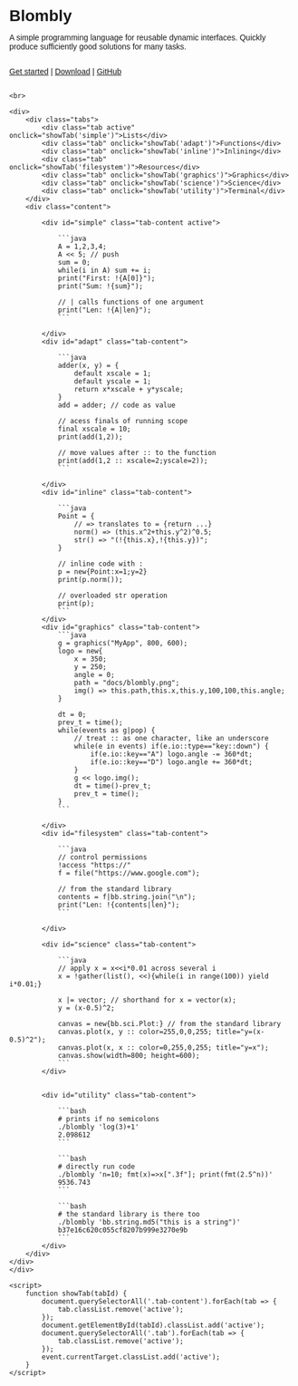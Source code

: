 <!DOCTYPE html>
<html lang="en">
<head>
    <meta charset="UTF-8">
    <meta name="viewport" content="width=device-width, initial-scale=1.0">
    <title>Blombly</title>
    <style>
        body {
            font-family: Arial, sans-serif;
            display: flex;
            flex-direction: column;
            height: 100vh;
            margin: 0;
        }
        .tabs {
            padding: 3px;
            display: flex;
            flex-direction: row;
            border-bottom: 2px solid #ddd;
            flex-wrap: wrap; 
        }
        .tab {
            padding: 3px;
            padding-right: 7px;
            padding-left: 7px;
            cursor: pointer;
            transition: background 0.3s;
        }
        .tab:hover, .tab.active {
            background: #ccc;
            color: black;
        }
        .content {
            flex-grow: 1;
            padding: 20px;
            padding-top:0px;
            overflow: auto;
            width: 100%;
        }
        .tab-content {
            display: none;
        }
        .tab-content.active {
            display: block;
        }
    </style>
</head>
<body>
    <h1 style="margin-bottom:0px;">Blombly</h1>
    <p>A simple programming language for reusable dynamic interfaces. Quickly produce sufficiently good solutions for many tasks.</p>
    <p>
        <a href="https://blombly.readthedocs.io/en/latest/setup">Get started</a> | 
        <a href="https://github.com/maniospas/Blombly/releases/latest">Download</a> | 
        <a href="https://github.com/maniospas/Blombly">GitHub</a>
    </p>

    <br>

    <div>
        <div class="tabs">
            <div class="tab active" onclick="showTab('simple')">Lists</div>
            <div class="tab" onclick="showTab('adapt')">Functions</div>
            <div class="tab" onclick="showTab('inline')">Inlining</div>
            <div class="tab" onclick="showTab('filesystem')">Resources</div>
            <div class="tab" onclick="showTab('graphics')">Graphics</div>
            <div class="tab" onclick="showTab('science')">Science</div>
            <div class="tab" onclick="showTab('utility')">Terminal</div>
        </div>
        <div class="content">
    
            <div id="simple" class="tab-content active">
                
                ```java
                A = 1,2,3,4;
                A << 5; // push
                sum = 0;
                while(i in A) sum += i;
                print("First: !{A[0]}");
                print("Sum: !{sum}");

                // | calls functions of one argument
                print("Len: !{A|len}");
                ```

            </div>
            <div id="adapt" class="tab-content">

                ```java
                adder(x, y) = {
                    default xscale = 1;
                    default yscale = 1;
                    return x*xscale + y*yscale;
                }
                add = adder; // code as value

                // acess finals of running scope
                final xscale = 10;
                print(add(1,2));

                // move values after :: to the function
                print(add(1,2 :: xscale=2;yscale=2));
                ```

            </div>
            <div id="inline" class="tab-content">

                ```java
                Point = {
                    // => translates to = {return ...}
                    norm() => (this.x^2+this.y^2)^0.5;
                    str() => "(!{this.x},!{this.y})";
                }

                // inline code with :
                p = new{Point:x=1;y=2}
                print(p.norm());

                // overloaded str operation
                print(p);
                ```
            </div>
            <div id="graphics" class="tab-content">
                ```java
                g = graphics("MyApp", 800, 600);
                logo = new{
                    x = 350;
                    y = 250;
                    angle = 0;
                    path = "docs/blombly.png";
                    img() => this.path,this.x,this.y,100,100,this.angle;
                }

                dt = 0;
                prev_t = time();
                while(events as g|pop) {
                    // treat :: as one character, like an underscore
                    while(e in events) if(e.io::type=="key::down") {
                        if(e.io::key=="A") logo.angle -= 360*dt;
                        if(e.io::key=="D") logo.angle += 360*dt;
                    }
                    g << logo.img();
                    dt = time()-prev_t;
                    prev_t = time();
                }
                ```

            </div>
            <div id="filesystem" class="tab-content">
            
                ```java
                // control permissions
                !access "https://" 
                f = file("https://www.google.com");

                // from the standard library
                contents = f|bb.string.join("\n"); 
                print("Len: !{contents|len}");
                ```

            </div>

            <div id="science" class="tab-content">
            
                ```java
                // apply x = x<<i*0.01 across several i
                x = !gather(list(), <<){while(i in range(100)) yield i*0.01;}
                
                x |= vector; // shorthand for x = vector(x);
                y = (x-0.5)^2;

                canvas = new{bb.sci.Plot:} // from the standard library
                canvas.plot(x, y :: color=255,0,0,255; title="y=(x-0.5)^2");
                canvas.plot(x, x :: color=0,255,0,255; title="y=x");
                canvas.show(width=800; height=600);
                ```
            </div>


            <div id="utility" class="tab-content">
            
                ```bash
                # prints if no semicolons
                ./blombly 'log(3)+1'
                2.098612
                ```

                ```bash
                # directly run code
                ./blombly 'n=10; fmt(x)=>x[".3f"]; print(fmt(2.5^n))'
                9536.743
                ```

                ```bash
                # the standard library is there too
                ./blombly 'bb.string.md5("this is a string")'
                b37e16c620c055cf8207b999e3270e9b
                ```
            </div>
        </div>
    </div>
    </div>

    <script>
        function showTab(tabId) {
            document.querySelectorAll('.tab-content').forEach(tab => {
                tab.classList.remove('active');
            });
            document.getElementById(tabId).classList.add('active');
            document.querySelectorAll('.tab').forEach(tab => {
                tab.classList.remove('active');
            });
            event.currentTarget.classList.add('active');
        }
    </script>
</body>

<style>
.md-sidebar {
    display: none;
}

@media screen and (max-width: 76.2344em) {
    .md-sidebar {
        display: block;
    }
}
</style>

</html>
